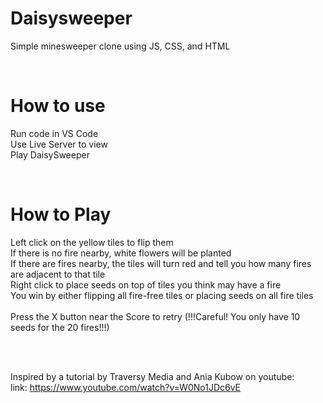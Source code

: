 # Daisysweeper
Simple minesweeper clone using JS, CSS, and HTML

<br>

# How to use
Run code in VS Code
<br>
Use Live Server to view
<br>
Play DaisySweeper

<br>

# How to Play
Left click on the yellow tiles to flip them
<br>
If there is no fire nearby, white flowers will be planted
<br>
If there are fires nearby, the tiles will turn red and tell you how many fires are adjacent to that tile
<br>
Right click to place seeds on top of tiles you think may have a fire
<br>
You win by either flipping all fire-free tiles or placing seeds on all fire tiles
<br>
<br>
Press the X button near the Score to retry
(!!!Careful! You only have 10 seeds for the 20 fires!!!)

<br>
<br>

Inspired by a tutorial by Traversy Media and Ania Kubow on youtube:
<br>
link: https://www.youtube.com/watch?v=W0No1JDc6vE
